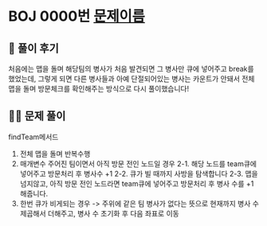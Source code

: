 # BOJ 0000번 [문제이름]()

## 🌈 풀이 후기
처음에는 맵을 돌며 해당팀의 병사가 처음 발견되면 그 병사만 큐에 넣어주고 break를 했었는데,
그렇게 되면 다른 병사들과 아예 단절되어있는 병사는 카운트가 안돼서 전체 맵을 돌며 방문체크를 확인해주는 방식으로 다시 풀이했습니다!
## 👩‍🏫 문제 풀이
findTeam메서드
1. 전체 맵을 돌며 반복수행
2. 매개변수 주어진 팀이면서 아직 방문 전인 노드일 경우
2-1. 해당 노드를 team큐에 넣어주고 방문처리 후 병사수 +1
2-2. 큐가 빌 때까지 사방을 탐색합니다
2-3. 맵을 넘지않고, 아직 방문 전인 노드라면 team큐에 넣어주고 방문처리 후 병사 수를 +1해줍니다.
3. 한번 큐가 비게되는 경우 -> 주위에 같은 팀 병사가 없다는 뜻으로 현재까지 병사 수 제곱해서 더해주고, 병사 수 초기화 후 다음 좌표로 이동
